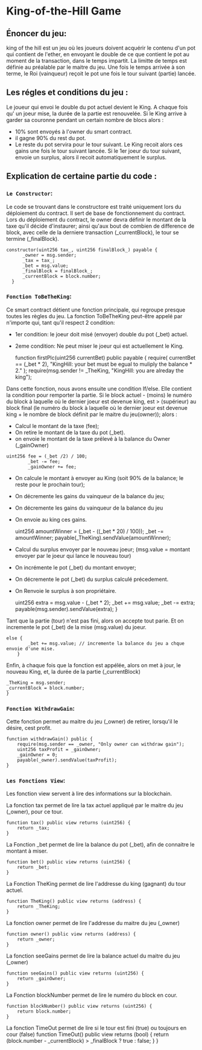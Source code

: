# King-of-the-Hill Game

## Énoncer du jeu: 

king of the hill est un jeu où les joueurs doivent acquérir le contenu d'un pot qui contient de l'ether, en envoyant le double de ce que contient le pot au moment de la transaction, dans le temps impartit. La limitte de temps  est définie au préalable par le maitre du jeu.  Une fois le temps arrivée à son terme, le Roi (vainqueur) reçoit le pot une fois le tour suivant (partie) lancée. 

## Les régles et conditions du jeu : 

Le joueur qui envoi le double du pot actuel devient le King.
A chaque fois qu' un joeur mise, la durée de la partie est renouvelée. 
Si le King arrive à garder sa couronne pendant un certain nombre de blocs alors : 
  - 10% sont envoyés à l'owner du smart contract.
  - il gagne 90% du rest du pot.
  - Le reste du pot servira pour le tour suivant. 
Le King recoit alors ces gains une fois le tour suivant lancée. 
Si le 1er joeur du tour suivant, envoie un surplus, alors il recoit automatiquement le surplus. 

## Explication de certaine partie du code : 
### `Le Constructor`: 
Le code se trouvant dans le constructore est traité uniquement lors du déploiement du contract. Il sert de base de fonctionnement du contract. 
Lors du déploiement du contract, le owner devra définir le montant de la taxe qu'il décide d'instaurer; ainsi qu'aux bout de combien de difference de block, avec celle de la derniere transaction (_currentBlock), le tour se termine (_finalBlock). 

    constructor(uint256 tax_, uint256 finalBlock_) payable {
          _owner = msg.sender;
          _tax = tax_;
          _bet = msg.value;
          _finalBlock = finalBlock_;
          _currentBlock = block.number;
      }


### `Fonction ToBeTheKing`:
Ce smart contract détient une fonction principale, qui regroupe presque toutes les règles du jeu.
La fonction ToBeTheKing peut-être appelé par n'importe qui, tant qu'il respect 2 condition:
 - 1er condition: le joeur doit misé (envoyer)  double du pot (_bet) actuel.
 - 2eme condition: Ne peut miser le joeur qui est actuellement le King.  

      function firstPlc(uint256 currentBet) public payable {
        require(
            currentBet == (_bet * 2),
            "KingHill: your bet must be egual to  muliply the balance * 2."
        ); 
        require(msg.sender != _TheKing, "KingHill: you are alreday the king"); 

  
Dans cette fonction, nous avons ensuite une condition If/else. Elle contient la condition pour remporter la partie. Si le block actuel - (moins) le numéro du block à laquelle où le dernier joeur est devenue king, est > (supérieur) au block final (le numéro du block à laquelle où le dernier joeur est devenue king + le nombre de block définit par le maitre du jeu(owner)); alors : 
  
  -  Calcul le montant de la taxe (fee);
  - On retire le montant de la taxe du pot (_bet). 
  -  on envoie le montant de la taxe prélevé à la balance du Owner (_gainOwner)

    uint256 fee = (_bet /2) / 100; 
            _bet -= fee;
            _gainOwner += fee;


 

 - On calcule le montant à envoyer au King (soit 90% de la balance; le reste pour le prochain tour);
 - On décremente les gains du vainqueur de la balance du jeu;
 - On décremente les gains du vainqueur de la balance du jeu
 - On envoie au king ces gains. 
    
    uint256 amountWinner = (_bet - ((_bet * 20) / 100)); 
    _bet -= amountWinner; 
    payable(_TheKing).sendValue(amountWinner); 

- Calcul du surplus envoyer par le nouveau joeur; (msg.value = montant envoyer par le joeur qui lance le nouveau tour)
- On incrémente le pot (_bet) du montant envoyer;
- On décremente le pot (_bet) du surplus calculé précedement. 
- On Renvoie le surplus à son propriétaire. 

    uint256 extra = msg.value - (_bet * 2); 
    _bet += msg.value;
    _bet -= extra;
    payable(msg.sender).sendValue(extra); 
    } 

Tant que la partie (tour) n'est pas fini, alors on accepte tout parie. Et on incremente le pot (_bet) de la mise (msg.value) du joeur.

    else {
            _bet += msg.value; // incremente la balance du jeu a chque envoie d'une mise.
        }

Enfin, à chaque fois que la fonction est appélée, alors on met à jour, le nouveau King, et, la durée de la partie (_currentBlock)  

    _TheKing = msg.sender; 
    _currentBlock = block.number; 
    }


### `Fonction WithdrawGain`: 
Cette fonction permet au maitre du jeu (_owner) de retirer, lorsqu'il le désire, cest profit. 


    function withdrawGain() public {
        require(msg.sender == _owner, "Only owner can withdraw gain");
        uint256 taxProfit = _gainOwner;
        _gainOwner = 0;
        payable(_owner).sendValue(taxProfit);
    }


### `Les Fonctions View`: 
Les fonction view servent à lire des informations sur la blockchain. 

La fonction tax permet de lire la tax actuel appliqué par le maitre du jeu (_owner), pour ce tour. 

    function tax() public view returns (uint256) {
        return _tax;
    }


La Fonction _bet permet de lire la balance du pot (_bet), afin de connaitre le montant à miser. 

    function bet() public view returns (uint256) {
        return _bet;
    }


La Fonction TheKing permet de lire l'addresse du king (gagnant) du tour actuel.

    function TheKing() public view returns (address) {
        return _TheKing;
    }


La fonction owner permet de lire l'addresse du maitre du jeu (_owner)

    function owner() public view returns (address) {
        return _owner;
    }


La fonction seeGains permet de lire la balance actuel du maitre du jeu (_owner)

    function seeGains() public view returns (uint256) {
        return _gainOwner;
    }


La Fonction blockNumber permet de lire le numéro du block en cour. 

    function blockNumber() public view returns (uint256) {
        return block.number;
    }


La fonction TimeOut permet de lire si le tour est fini (true) ou toujours en cour (false)
    function TimeOut() public view returns (bool) {
        return (block.number - _currentBlock) > _finalBlock ? true : false;
    }
}


